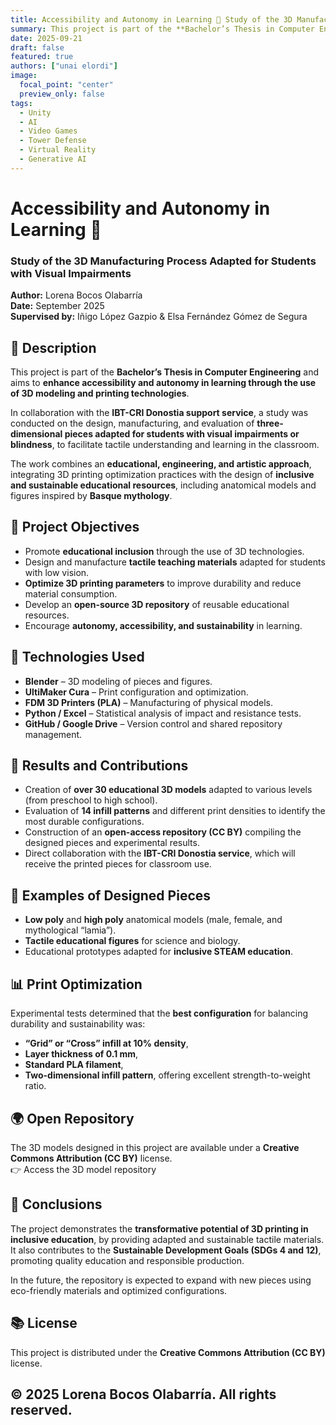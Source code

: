 ```yaml
---
title: Accessibility and Autonomy in Learning 🧩 Study of the 3D Manufacturing Process Adapted for Students with Visual Impairments
summary: This project is part of the **Bachelor’s Thesis in Computer Engineering** and aims to **enhance accessibility and autonomy in learning through the use of 3D modeling and printing technologies**.  
date: 2025-09-21
draft: false
featured: true
authors: ["unai elordi"]
image:
  focal_point: "center"
  preview_only: false
tags:
  - Unity
  - AI
  - Video Games
  - Tower Defense
  - Virtual Reality
  - Generative AI
---
```



# Accessibility and Autonomy in Learning 🧩  

### Study of the 3D Manufacturing Process Adapted for Students with Visual Impairments

**Author:** Lorena Bocos Olabarría  
**Date:** September 2025  
**Supervised by:** Iñigo López Gazpio & Elsa Fernández Gómez de Segura  

## 🧠 Description

This project is part of the **Bachelor’s Thesis in Computer Engineering** and aims to **enhance accessibility and autonomy in learning through the use of 3D modeling and printing technologies**.  

In collaboration with the **IBT-CRI Donostia support service**, a study was conducted on the design, manufacturing, and evaluation of **three-dimensional pieces adapted for students with visual impairments or blindness**, to facilitate tactile understanding and learning in the classroom.  

The work combines an **educational, engineering, and artistic approach**, integrating 3D printing optimization practices with the design of **inclusive and sustainable educational resources**, including anatomical models and figures inspired by **Basque mythology**.

## 🎯 Project Objectives

- Promote **educational inclusion** through the use of 3D technologies.  
- Design and manufacture **tactile teaching materials** adapted for students with low vision.  
- **Optimize 3D printing parameters** to improve durability and reduce material consumption.  
- Develop an **open-source 3D repository** of reusable educational resources.  
- Encourage **autonomy, accessibility, and sustainability** in learning.

## 🧩 Technologies Used

- **Blender** – 3D modeling of pieces and figures.  
- **UltiMaker Cura** – Print configuration and optimization.  
- **FDM 3D Printers (PLA)** – Manufacturing of physical models.  
- **Python / Excel** – Statistical analysis of impact and resistance tests.  
- **GitHub / Google Drive** – Version control and shared repository management.  

## 🧱 Results and Contributions

- Creation of **over 30 educational 3D models** adapted to various levels (from preschool to high school).  
- Evaluation of **14 infill patterns** and different print densities to identify the most durable configurations.  
- Construction of an **open-access repository (CC BY)** compiling the designed pieces and experimental results.  
- Direct collaboration with the **IBT-CRI Donostia service**, which will receive the printed pieces for classroom use.  

## 🔬 Examples of Designed Pieces

- **Low poly** and **high poly** anatomical models (male, female, and mythological “lamia”).  
- **Tactile educational figures** for science and biology.  
- Educational prototypes adapted for **inclusive STEAM education**.

## 📊 Print Optimization

Experimental tests determined that the **best configuration** for balancing durability and sustainability was:  

- **“Grid” or “Cross” infill at 10% density**,  
- **Layer thickness of 0.1 mm**,  
- **Standard PLA filament**,  
- **Two-dimensional infill pattern**, offering excellent strength-to-weight ratio.  


## 🌍 Open Repository

The 3D models designed in this project are available under a **Creative Commons Attribution (CC BY)** license.  
👉 Access the 3D model repository

## 🧾 Conclusions

The project demonstrates the **transformative potential of 3D printing in inclusive education**, by providing adapted and sustainable tactile materials.  
It also contributes to the **Sustainable Development Goals (SDGs 4 and 12)**, promoting quality education and responsible production.  

In the future, the repository is expected to expand with new pieces using eco-friendly materials and optimized configurations.

## 📚 License

This project is distributed under the **Creative Commons Attribution (CC BY)** license.  

© 2025 Lorena Bocos Olabarría. All rights reserved.
---